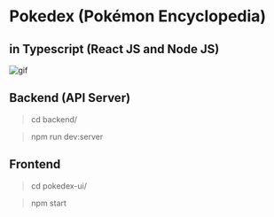 # Pokedex (Pokémon Encyclopedia) 
## in Typescript (React JS and Node JS)

![gif](http://g.recordit.co/hsXJbQZ9ks.gif)

## Backend (API Server)
>cd backend/

>npm run dev:server

## Frontend 
>cd pokedex-ui/

>npm start

